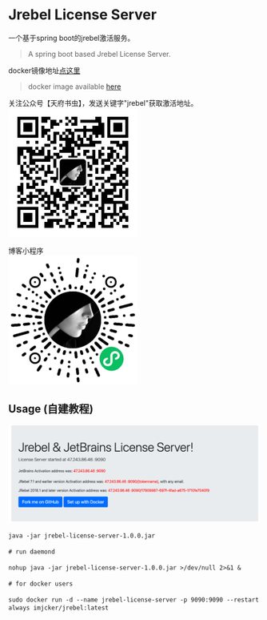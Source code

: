 # Jrebel License Server
一个基于spring boot的jrebel激活服务。  
> A spring boot based Jrebel License Server.  

docker镜像地址[点这里](https://hub.docker.com/repository/docker/imjcker/jrebel)  
> docker image available [here](https://hub.docker.com/repository/docker/imjcker/jrebel)

关注公众号【天府书虫】，发送关键字"jrebel"获取激活地址。  
![wechat](docs/wechat.jpg)

博客小程序  
![mini-program](docs/mini-program.jpg)

## Usage (自建教程)
![usage](docs/usage.png)
```shell script
java -jar jrebel-license-server-1.0.0.jar 

# run daemond

nohup java -jar jrebel-license-server-1.0.0.jar >/dev/null 2>&1 &

# for docker users

sudo docker run -d --name jrebel-license-server -p 9090:9090 --restart always imjcker/jrebel:latest

```

[license]: https://www.apache.org/licenses/LICENSE-2.0

